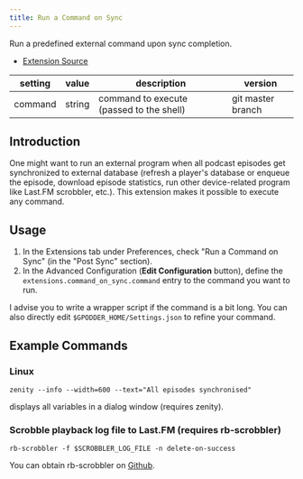 ```yaml
---
title: Run a Command on Sync
---
```


Run a predefined external command upon sync completion.

-   [Extension Source](https://github.com/gpodder/gpodder/blob/master/share/gpodder/extensions/command_on_sync.py)


| setting            | value      | description                                 | version           |
|--------------------|------------|---------------------------------------------|-------------------|
| command            | string     | command to execute (passed to the shell)    | git master branch |

Introduction
-----------

One might want to run an external program when all podcast episodes get synchronized to external database (refresh a player's database or enqueue the episode, download episode statistics, run other device-related program like Last.FM scrobbler, etc.). This extension makes it possible to execute any command.

Usage
-----

1. In the Extensions tab under Preferences, check "Run a Command on Sync" (in the "Post Sync" section).
2. In the Advanced Configuration (**Edit Configuration** button), define the `extensions.command_on_sync.command`
    entry to the command you want to run.

I advise you to write a wrapper script if the command is a bit long. You can also directly edit
`$GPODDER_HOME/Settings.json` to refine your command.

Example Commands
--------------

### Linux

```
zenity --info --width=600 --text="All episodes synchronised"
```

displays all variables in a dialog window (requires zenity).

### Scrobble playback log file to Last.FM (requires rb-scrobbler)

```
rb-scrobbler -f $SCROBBLER_LOG_FILE -n delete-on-success
```

You can obtain rb-scrobbler on [Github](https://github.com/jeselnik/rb-scrobbler).
